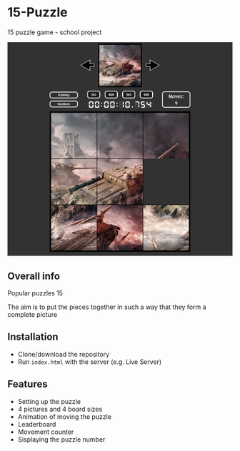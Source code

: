 # 15-Puzzle
15 puzzle game - school project

![look](img/look.png)


##  Overall info

Popular puzzles 15

The aim is to put the pieces together in such a way that they form a complete picture

## Installation

 - Clone/download the repository
 - Run `index.html` with the server (e.g. Live Server) 
    

## Features

- Setting up the puzzle
- 4 pictures and 4 board sizes
- Animation of moving the puzzle
- Leaderboard
- Movement counter
- Sisplaying the puzzle number
